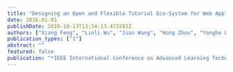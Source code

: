 ```yaml
---
title: "Designing an Open and Flexible Tutorial Eco-System for Web Application & Services"
date: 2016-01-01
publishDate: 2019-10-13T13:34:13.473283Z
authors: ["Xiang Feng", "Linli Wu", "Jian Wang", "Hong Zhou", "Yonghe Wu"]
publication_types: ["1"]
abstract: ""
featured: false
publication: "*IEEE International Conference on Advanced Learning Technologies*"
---
```


